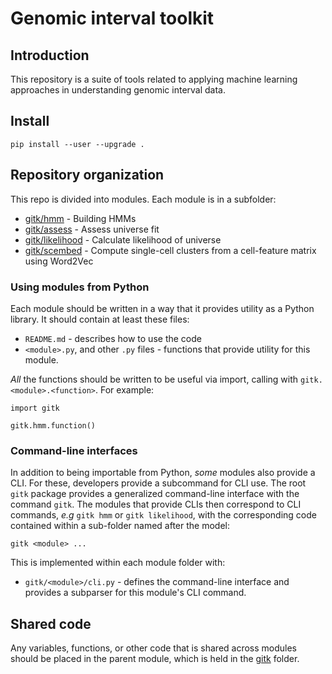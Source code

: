 # Genomic interval toolkit

## Introduction

This repository is a suite of tools related to applying machine learning approaches in understanding genomic interval data.

## Install

```
pip install --user --upgrade .
```

## Repository organization

This repo is divided into modules. Each module is in a subfolder:

- [gitk/hmm](gitk/hmm) - Building HMMs
- [gitk/assess](gitk/assess) - Assess universe fit
- [gitk/likelihood](gitk/likelihood) - Calculate likelihood of universe
- [gitk/scembed](gitk/scembed) - Compute single-cell clusters from a cell-feature matrix using Word2Vec

### Using modules from Python

Each module should be written in a way that it provides utility as a Python library. It should contain at least these files:

- `README.md` - describes how to use the code
- `<module>.py`, and other `.py` files - functions that provide utility for this module.

*All* the functions should be written to be useful via import, calling with `gitk.<module>.<function>`. For example:

```
import gitk

gitk.hmm.function()
```

### Command-line interfaces

In addition to being importable from Python, *some* modules also provide a CLI. For these, developers provide a subcommand for CLI use. The root `gitk` package provides a generalized command-line interface with the command `gitk`. The modules that provide CLIs then correspond to CLI commands, *e.g* `gitk hmm` or `gitk likelihood`, with the corresponding code contained within a sub-folder named after the model:

```
gitk <module> ...
```

This is implemented within each module folder with:

- `gitk/<module>/cli.py` - defines the command-line interface and provides a subparser for this module's CLI command.


## Shared code

Any variables, functions, or other code that is shared across modules should be placed in the parent module, which is held in the [gitk](gitk) folder.


